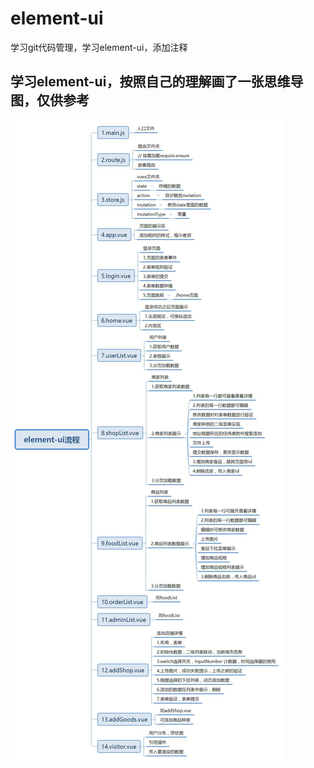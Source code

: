 # element-ui
学习git代码管理，学习element-ui，添加注释

## 学习element-ui，按照自己的理解画了一张思维导图，仅供参考
![](src/assets/img/element-ui流程.jpg)
